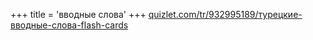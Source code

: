 +++
title = 'вводные слова'
+++
[quizlet.com/tr/932995189/турецкие-вводные-слова-flash-cards](https://quizlet.com/tr/932995189/турецкие-вводные-слова-flash-cards)